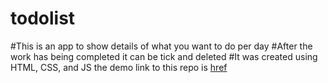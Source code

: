 # todolist
#This is an app to show details of what you want to do per day
#After the work has being completed it can be tick  and deleted
#It was created using HTML, CSS, and JS
the demo link to this repo is [href](https://olatorera.github.io/todolist/)
